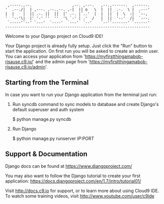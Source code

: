 
     ,-----.,--.                  ,--. ,---.   ,--.,------.  ,------.
    '  .--./|  | ,---. ,--.,--. ,-|  || o   \  |  ||  .-.  \ |  .---'
    |  |    |  || .-. ||  ||  |' .-. |`..'  |  |  ||  |  \  :|  `--, 
    '  '--'\|  |' '-' ''  ''  '\ `-' | .'  /   |  ||  '--'  /|  `---.
     `-----'`--' `---'  `----'  `---'  `--'    `--'`-------' `------'
    ----------------------------------------------------------------- 


Welcome to your Django project on Cloud9 IDE!

Your Django project is already fully setup. Just click the "Run" button to start
the application. On first run you will be asked to create an admin user. You can
access your application from 'https://myfirstthingamabob-risause.c9.io/' and the admin page from 
'https://myfirstthingamabob-risause.c9.io/admin'.

## Starting from the Terminal

In case you want to run your Django application from the terminal just run:

1) Run syncdb command to sync models to database and create Django's default superuser and auth system

    $ python manage.py syncdb

2) Run Django

    $ python manage.py runserver $IP:$PORT
    
## Support & Documentation

Django docs can be found at https://www.djangoproject.com/

You may also want to follow the Django tutorial to create your first application:
https://docs.djangoproject.com/en/1.7/intro/tutorial01/

Visit http://docs.c9.io for support, or to learn more about using Cloud9 IDE.
To watch some training videos, visit http://www.youtube.com/user/c9ide